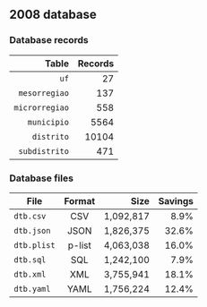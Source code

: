 ## 2008 database

### Database records

| Table          | Records |
| --------------:| -------:|
| `uf`           |      27 |
| `mesorregiao`  |     137 |
| `microrregiao` |     558 |
| `municipio`    |    5564 |
| `distrito`     |   10104 |
| `subdistrito`  |     471 |

### Database files

| File        | Format         | Size      | Savings |
| ----------- |:--------------:| ---------:| -------:|
| `dtb.csv`   | CSV            | 1,092,817 |    8.9% |
| `dtb.json`  | JSON           | 1,826,375 |   32.6% |
| `dtb.plist` | p-list         | 4,063,038 |   16.0% |
| `dtb.sql`   | SQL            | 1,242,100 |    7.9% |
| `dtb.xml`   | XML            | 3,755,941 |   18.1% |
| `dtb.yaml`  | YAML           | 1,756,224 |   12.4% |
